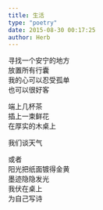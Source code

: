 ```yaml
---  
title: 生活  
type: "poetry"  
date: 2015-08-30 00:17:25  
author: Herb  
---  
```

寻找一个安宁的地方  
放置所有行囊  
我的心可以忍受孤单  
也可以很好客  

端上几杯茶  
插上一束鲜花  
在厚实的木桌上  

我们谈天气  

或者  
阳光把纸面镀得金黄  
墨迹隐隐发光  
我伏在桌上  
为自己写诗  
